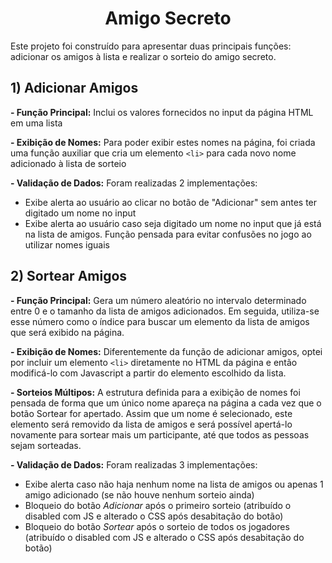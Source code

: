 <h1 align="center"> Amigo Secreto </h1>

Este projeto foi construído para apresentar duas principais funções: adicionar os amigos à lista e realizar o sorteio do amigo secreto.

<h2>1) Adicionar Amigos</h2>

**- Função Principal:** Inclui os valores fornecidos no input da página HTML em uma lista<br>

**- Exibição de Nomes:** Para poder exibir estes nomes na página, foi criada uma função auxiliar que cria um elemento `<li>` para cada novo nome adicionado à lista de sorteio<br>

**- Validação de Dados:** Foram realizadas 2 implementações:
 - Exibe alerta ao usuário ao clicar no botão de "Adicionar" sem antes ter digitado um nome no input
 - Exibe alerta ao usuário caso seja digitado um nome no input que já está na lista de amigos. Função pensada para evitar confusões no jogo ao utilizar nomes iguais

 <h2>2) Sortear Amigos</h2>

 **- Função Principal:** Gera um número aleatório no intervalo determinado entre 0 e o tamanho da lista de amigos adicionados. Em seguida, utiliza-se esse número como o índice para buscar um elemento da lista de amigos que será exibido na página.<br>

 **- Exibição de Nomes:** Diferentemente da função de adicionar amigos, optei por incluir um elemento `<li>` diretamente no HTML da página e então modificá-lo com Javascript a partir do elemento escolhido da lista.<br>

 **- Sorteios Múltipos:** A estrutura definida para a exibição de nomes foi pensada de forma que um único nome apareça na página a cada vez que o botão Sortear for apertado. Assim que um nome é selecionado, este elemento será removido da lista de amigos e será possível apertá-lo novamente para sortear mais um participante, até que todos as pessoas sejam sorteadas.<br>

 **- Validação de Dados:** Foram realizadas 3 implementações:
  - Exibe alerta caso não haja nenhum nome na lista de amigos ou apenas 1 amigo adicionado (se não houve nenhum sorteio ainda)
  - Bloqueio do botão *Adicionar* após o primeiro sorteio (atribuído o disabled com JS e alterado o CSS após desabitação do botão)
  - Bloqueio do botão *Sortear* após o sorteio de todos os jogadores (atribuído o disabled com JS e alterado o CSS após desabitação do botão)
